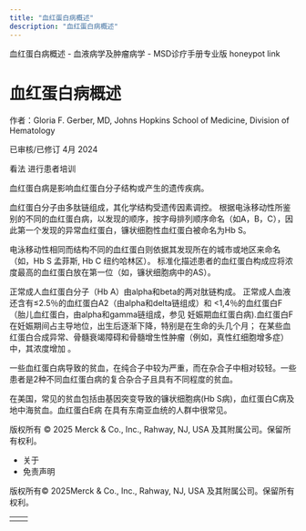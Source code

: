 ```yaml
---
title: "血红蛋白病概述"
description: "血红蛋白病概述"
---
```


﻿血红蛋白病概述 \- 血液病学及肿瘤病学 \- MSD诊疗手册专业版 honeypot link

# 血红蛋白病概述

作者：Gloria F. Gerber, MD, Johns Hopkins School of Medicine, Division of Hematology

已审核/已修订 4月 2024

看法 进行患者培训

血红蛋白病是影响血红蛋白分子结构或产生的遗传疾病。

血红蛋白分子由多肽链组成，其化学结构受遗传因素调控。 根据电泳移动性所鉴别的不同的血红蛋白病，以发现的顺序，按字母排列顺序命名（如A，B，C），因此第一个发现的异常血红蛋白，镰状细胞性血红蛋白被命名为Hb S。

电泳移动性相同而结构不同的血红蛋白则依据其发现所在的城市或地区来命名（如，Hb S 孟菲斯, Hb C 纽约哈林区）。 标准化描述患者的血红蛋白构成应将浓度最高的血红蛋白放在第一位（如，镰状细胞病中的AS）。

正常成人血红蛋白分子（Hb A）由alpha和beta的两对肽链构成。 正常成人血液还含有≤2.5％的血红蛋白A2（由alpha和delta链组成）和 <1,4％的血红蛋白F（胎儿血红蛋白，由alpha和gamma链组成，参见 妊娠期血红蛋白病).血红蛋白F在妊娠期间占主导地位，出生后逐渐下降，特别是在生命的头几个月； 在某些血红蛋白合成异常、骨髓衰竭障碍和骨髓增生性肿瘤（例如，真性红细胞增多症）中，其浓度增加 。

一些血红蛋白病导致的贫血，在纯合子中较为严重，而在杂合子中相对较轻。一些患者是2种不同血红蛋白病的复合杂合子且具有不同程度的贫血。

在美国，常见的贫血包括由基因突变导致的镰状细胞病(Hb S病)，血红蛋白C病及地中海贫血。血红蛋白E病 在具有东南亚血统的人群中很常见。



版权所有 © 2025
Merck & Co., Inc., Rahway, NJ, USA 及其附属公司。保留所有权利。

- 关于
- 免责声明

版权所有© 2025Merck & Co., Inc., Rahway, NJ, USA 及其附属公司。保留所有权利。

|     |     |
| --- | --- |
|  |  |